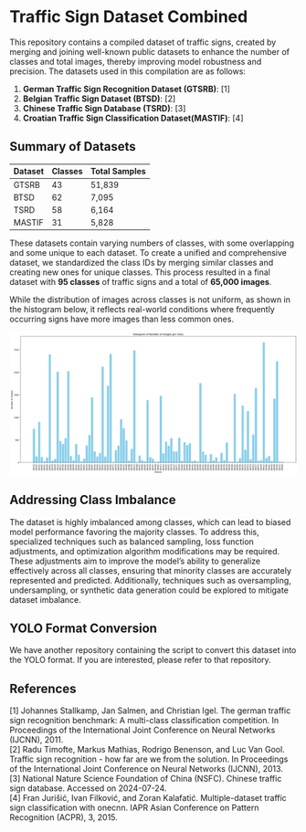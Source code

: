 # Traffic Sign Dataset Combined

This repository contains a compiled dataset of traffic signs, created by merging and joining well-known public datasets to enhance the number of classes and total images, thereby improving model robustness and precision. The datasets used in this compilation are as follows:

1. **German Traffic Sign Recognition Dataset (GTSRB)**: [1]
2. **Belgian Traffic Sign Dataset (BTSD)**: [2]
3. **Chinese Traffic Sign Database (TSRD)**: [3]
4. **Croatian Traffic Sign Classification Dataset(MASTIF)**: [4]

## Summary of Datasets

| **Dataset** | **Classes** | **Total Samples** |
|-------------|-------------|-------------------|
| GTSRB       | 43          | 51,839            |
| BTSD        | 62          | 7,095             |
| TSRD        | 58          | 6,164             |
| MASTIF      | 31          | 5,828             |

These datasets contain varying numbers of classes, with some overlapping and some unique to each dataset. To create a unified and comprehensive dataset, we standardized the class IDs by merging similar classes and creating new ones for unique classes. This process resulted in a final dataset with **95 classes** of traffic signs and a total of **65,000 images**.

While the distribution of images across classes is not uniform, as shown in the histogram below, it reflects real-world conditions where frequently occurring signs have more images than less common ones.

![Classification Histogram](./Classification_Histogram.png)

## Addressing Class Imbalance

The dataset is highly imbalanced among classes, which can lead to biased model performance favoring the majority classes. To address this, specialized techniques such as balanced sampling, loss function adjustments, and optimization algorithm modifications may be required. These adjustments aim to improve the model’s ability to generalize effectively across all classes, ensuring that minority classes are accurately represented and predicted. Additionally, techniques such as oversampling, undersampling, or synthetic data generation could be explored to mitigate dataset imbalance.

## YOLO Format Conversion

We have another repository containing the script to convert this dataset into the YOLO format. If you are interested, please refer to that repository.

## References

[1] Johannes Stallkamp, Jan Salmen, and Christian Igel. The german traffic sign recognition benchmark: A multi-class classification competition. In Proceedings of the International Joint Conference on Neural Networks (IJCNN), 2011.  
[2] Radu Timofte, Markus Mathias, Rodrigo Benenson, and Luc Van Gool. Traffic sign recognition - how far are we from the solution. In Proceedings of the International Joint Conference on Neural Networks (IJCNN), 2013.  
[3] National Nature Science Foundation of China (NSFC). Chinese traffic sign database. Accessed on 2024-07-24.  
[4] Fran Jurišić, Ivan Filković, and Zoran Kalafatić. Multiple-dataset traffic sign classification with onecnn. IAPR Asian Conference on Pattern Recognition (ACPR), 3, 2015.

